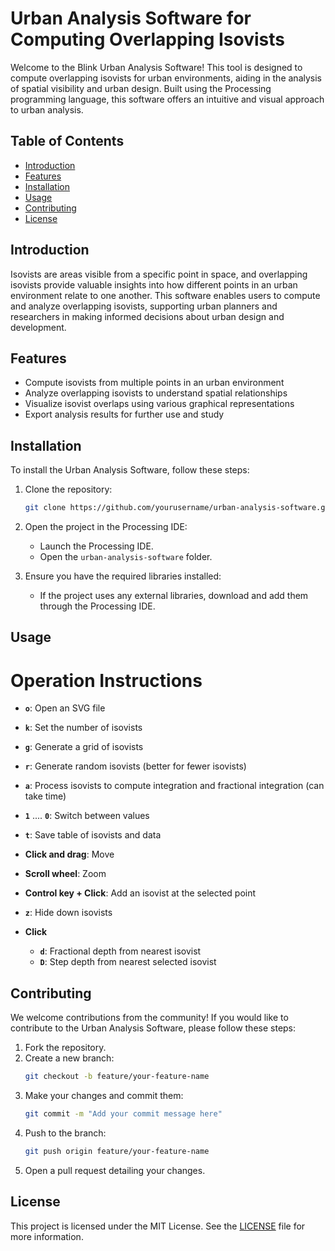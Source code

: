 
# Urban Analysis Software for Computing Overlapping Isovists

Welcome to the Blink Urban Analysis Software! This tool is designed to compute overlapping isovists for urban environments, aiding in the analysis of spatial visibility and urban design. Built using the Processing programming language, this software offers an intuitive and visual approach to urban analysis.

## Table of Contents
- [Introduction](#introduction)
- [Features](#features)
- [Installation](#installation)
- [Usage](#usage)
- [Contributing](#contributing)
- [License](#license)

## Introduction

Isovists are areas visible from a specific point in space, and overlapping isovists provide valuable insights into how different points in an urban environment relate to one another. This software enables users to compute and analyze overlapping isovists, supporting urban planners and researchers in making informed decisions about urban design and development.

## Features

- Compute isovists from multiple points in an urban environment
- Analyze overlapping isovists to understand spatial relationships
- Visualize isovist overlaps using various graphical representations
- Export analysis results for further use and study

## Installation

To install the Urban Analysis Software, follow these steps:

1. Clone the repository:
    ```sh
    git clone https://github.com/yourusername/urban-analysis-software.git
    ```

2. Open the project in the Processing IDE:
    - Launch the Processing IDE.
    - Open the `urban-analysis-software` folder.

3. Ensure you have the required libraries installed:
    - If the project uses any external libraries, download and add them through the Processing IDE.

## Usage

# Operation Instructions

- **`o`**: Open an SVG file
- **`k`**: Set the number of isovists
- **`g`**: Generate a grid of isovists
- **`r`**: Generate random isovists (better for fewer isovists)

- **`a`**: Process isovists to compute integration and fractional integration (can take time)

- **`1`** .... **`0`**: Switch between values
- **`t`**: Save table of isovists and data

- **Click and drag**: Move
- **Scroll wheel**: Zoom
- **Control key + Click**: Add an isovist at the selected point

- **`z`**: Hide down isovists

- **Click**
  - **`d`**: Fractional depth from nearest isovist
  - **`D`**: Step depth from nearest selected isovist


## Contributing

We welcome contributions from the community! If you would like to contribute to the Urban Analysis Software, please follow these steps:

1. Fork the repository.
2. Create a new branch:
    ```sh
    git checkout -b feature/your-feature-name
    ```
3. Make your changes and commit them:
    ```sh
    git commit -m "Add your commit message here"
    ```
4. Push to the branch:
    ```sh
    git push origin feature/your-feature-name
    ```
5. Open a pull request detailing your changes.

## License

This project is licensed under the MIT License. See the [LICENSE](LICENSE) file for more information.

